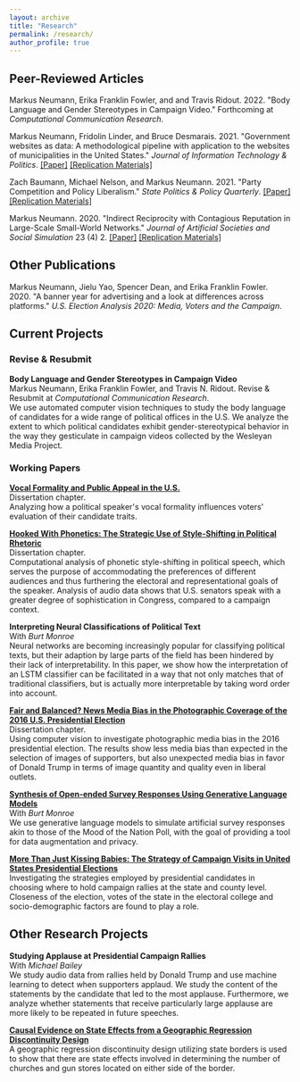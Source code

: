 ```yaml
---
layout: archive
title: "Research"
permalink: /research/
author_profile: true
---
```


## Peer-Reviewed Articles
Markus Neumann, Erika Franklin Fowler, and and Travis Ridout. 2022. "Body Language and Gender Stereotypes in Campaign Video." Forthcoming at *Computational Communication Research*.

Markus Neumann, Fridolin Linder, and Bruce Desmarais. 2021. "Government websites as data: A methodological pipeline with application to the websites of municipalities in the United States." *Journal of Information Technology & Politics*. [[Paper]](https://www.tandfonline.com/doi/full/10.1080/19331681.2021.1999880) [[Replication Materials]](https://github.com/desmarais-lab/govWebsites)

Zach Baumann, Michael Nelson, and Markus Neumann. 2021. "Party Competition and Policy Liberalism." *State Politics & Policy Quarterly*. [[Paper]](https://www.cambridge.org/core/journals/state-politics-and-policy-quarterly/article/abs/party-competition-and-policy-liberalism/6C923408FCB0165E2DF709E9D861DDD8) [[Replication Materials]](https://dataverse.unc.edu/dataset.xhtml?persistentId=doi:10.15139/S3/KXN8GN)

Markus Neumann. 2020. "Indirect Reciprocity with Contagious Reputation in Large-Scale Small-World Networks." *Journal of Artificial Societies and Social Simulation* 23 (4) 2. [[Paper]](http://jasss.soc.surrey.ac.uk/23/4/2.html) [[Replication Materials]](https://www.comses.net/codebases/41bc083e-b8d3-4133-83ed-150bb63a4b39/releases/1.0.0/)

## Other Publications
Markus Neumann, Jielu Yao, Spencer Dean, and Erika Franklin Fowler. 2020. "A banner year for advertising and a look at differences across platforms." *U.S. Election Analysis 2020: Media, Voters and the Campaign*.

## Current Projects

### Revise & Resubmit

<b>Body Language and Gender Stereotypes in Campaign Video</b> <br>
Markus Neumann, Erika Franklin Fowler, and Travis N. Ridout. Revise & Resubmit at *Computational Communication Research*.<br>
We use automated computer vision techniques to study the body language of candidates for a wide range of political offices in the U.S. We analyze the extent to which political candidates exhibit gender-stereotypical behavior in the way they gesticulate in campaign videos collected by the Wesleyan Media Project.

### Working Papers

<b>[Vocal Formality and Public Appeal in the U.S.](https://markusneumann.github.io/research/formality_appeal)</b> <br>
Dissertation chapter. <br>
Analyzing how a political speaker's vocal formality influences voters' evaluation of their candidate traits.

<b>[Hooked With Phonetics: The Strategic Use of Style-Shifting in Political Rhetoric](https://markusneumann.github.io/research/phoneticstyleshifting)</b> <br>
Dissertation chapter. <br>
Computational analysis of phonetic style-shifting in political speech, which serves the purpose of accommodating the preferences of different audiences and thus furthering the electoral and representational goals of the speaker. Analysis of audio data shows that U.S. senators speak with a greater degree of sophistication in Congress, compared to a campaign context.

<b>Interpreting Neural Classifications of Political Text</b> <br>
With _Burt Monroe_<br>
Neural networks are becoming increasingly popular for classifying political texts, but their adaption by large parts of the field has been hindered by their lack of interpretability. In this paper, we show how the interpretation of an LSTM classifier can be facilitated in a way that not only matches that of traditional classifiers, but is actually more interpretable by taking word order into account.

<b>[Fair and Balanced? News Media Bias in the Photographic Coverage of the 2016 U.S. Presidential Election](https://markusneumann.github.io/research/mediabias)</b> <br>
Dissertation chapter. <br>
Using computer vision to investigate photographic media bias in the 2016 presidential election. The results show less media bias than expected in the selection of images of supporters, but also unexpected media bias in favor of Donald Trump in terms of image quantity and quality even in liberal outlets.

<b>[Synthesis of Open-ended Survey Responses Using Generative Language Models](https://markusneumann.github.io/research/moodsynthesis)</b> <br>
With _Burt Monroe_<br>
We use generative language models to simulate artificial survey responses akin to those of the Mood of the Nation Poll, with the goal of providing a tool for data augmentation and privacy.

<b>[More Than Just Kissing Babies: The Strategy of Campaign Visits in United States Presidential Elections](https://markusneumann.github.io/research/campaignvisits)</b> <br>
Investigating the strategies employed by presidential candidates in choosing where to hold campaign rallies at the state and county level. Closeness of the election, votes of the state in the electoral college and socio-demographic factors are found to play a role.

## Other Research Projects

<b>Studying Applause at Presidential Campaign Rallies</b> <br>
With _Michael Bailey_<br>
We study audio data from rallies held by Donald Trump and use machine learning to detect when supporters applaud. We study the content of the statements by the candidate that led to the most applause. Furthermore, we analyze whether statements that receive particularly large applause are more likely to be repeated in future speeches.

<b>[Causal Evidence on State Effects from a Geographic Regression Discontinuity Design](https://markusneumann.github.io/research/politicalculture)</b> <br>
A geographic regression discontinuity design utilizing state borders is used to show that there are state effects involved in determining the number of churches and gun stores located on either side of the border.

